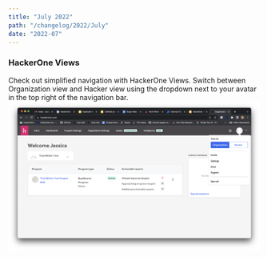 ```yaml
---
title: "July 2022"
path: "/changelog/2022/July"
date: "2022-07"
---
```


### HackerOne Views
Check out simplified navigation with HackerOne Views. Switch between Organization view and Hacker view using the dropdown next to your avatar in the top right of the navigation bar.
![Split organization and hacker views](./images/split-nav-views.png)

